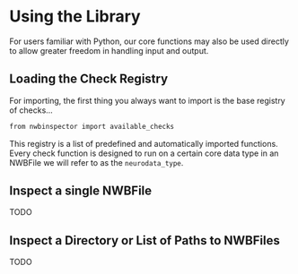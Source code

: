 Using the Library
=================

For users familiar with Python, our core functions may also be used directly to allow greater freedom in handling input and output.


Loading the Check Registry
--------------------------

For importing, the first thing you always want to import is the base registry of checks...

```bash
from nwbinspector import available_checks
```

This registry is a list of predefined and automatically imported functions. 
Every check function is designed to run on a certain core data type in an NWBFile we will refer to as the `neurodata_type`.


Inspect a single NWBFile
------------------------

TODO


Inspect a Directory or List of Paths to NWBFiles
------------------------------------------------

TODO
